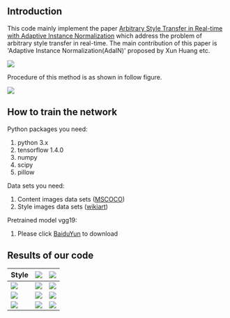 Introduction
--------------

This code mainly implement the paper [Arbitrary Style Transfer in Real-time with Adaptive Instance Normalization](https://arxiv.org/abs/1703.06868) which address the problem of arbitrary style transfer in real-time. The main contribution of this paper is 'Adaptive Instance Normalization(AdaIN)' proposed by Xun Huang etc. 

![](https://github.com/MingtaoGuo/Real-time-Arbitrary-Style-Transfer/blob/master/Figures/AdaIN.jpg)

Procedure of this method is as shown in follow figure.

![](https://github.com/MingtaoGuo/Real-time-Arbitrary-Style-Transfer/blob/master/Figures/style_transfer_network.jpg)

How to train the network
------------------------

Python packages you need:

1. python 3.x
2. tensorflow 1.4.0
3. numpy
4. scipy
5. pillow

Data sets you need:

1. Content images data sets ([MSCOCO](http://images.cocodataset.org/zips/train2017.zip))
2. Style images data sets ([wikiart](https://www.kaggle.com/c/painter-by-numbers/data))

Pretrained model vgg19:

1. Please click [BaiduYun](https://pan.baidu.com/s/1CO-A2GOoym7eCw0hQsvEyw) to download

Results of our code
--------------------

Style | ![](https://github.com/MingtaoGuo/Real-time-Arbitrary-Style-Transfer/blob/master/Figures/ori.jpg) | ![](https://github.com/MingtaoGuo/Real-time-Arbitrary-Style-Transfer/blob/master/Figures/ori1.jpg)
:-- | :--: | --:
![](https://github.com/MingtaoGuo/Real-time-Arbitrary-Style-Transfer/blob/master/Figures/s1.jpg) | ![](https://github.com/MingtaoGuo/Real-time-Arbitrary-Style-Transfer/blob/master/Figures/result1.jpg)  | ![](https://github.com/MingtaoGuo/Real-time-Arbitrary-Style-Transfer/blob/master/Figures/result3.jpg)
![](https://github.com/MingtaoGuo/Real-time-Arbitrary-Style-Transfer/blob/master/Figures/s2_3.jpg) | ![](https://github.com/MingtaoGuo/Real-time-Arbitrary-Style-Transfer/blob/master/Figures/result6.jpg)  | ![](https://github.com/MingtaoGuo/Real-time-Arbitrary-Style-Transfer/blob/master/Figures/result5.jpg)
![](https://github.com/MingtaoGuo/Real-time-Arbitrary-Style-Transfer/blob/master/Figures/fire.jpg) | ![](https://github.com/MingtaoGuo/Real-time-Arbitrary-Style-Transfer/blob/master/Figures/result7.jpg)  | ![](https://github.com/MingtaoGuo/Real-time-Arbitrary-Style-Transfer/blob/master/Figures/result4.jpg)
